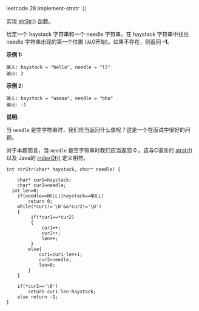 leetcode 28 implement-strstr（）

实现 [strStr()](https://baike.baidu.com/item/strstr/811469) 函数。

给定一个 haystack 字符串和一个 needle 字符串，在 haystack 字符串中找出 needle 字符串出现的第一个位置 (从0开始)。如果不存在，则返回  **-1**。

**示例 1:**

```
输入: haystack = "hello", needle = "ll"
输出: 2

```

**示例 2:**

```
输入: haystack = "aaaaa", needle = "bba"
输出: -1

```

**说明:**

当 `needle` 是空字符串时，我们应当返回什么值呢？这是一个在面试中很好的问题。

对于本题而言，当 `needle` 是空字符串时我们应当返回 0 。这与C语言的 [strstr()](https://baike.baidu.com/item/strstr/811469) 以及 Java的 [indexOf()](https://docs.oracle.com/javase/7/docs/api/java/lang/String.html#indexOf(java.lang.String)) 定义相符。

```
int strStr(char* haystack, char* needle) {
    
    char* cur1=haystack;
    char* cur2=needle;
  int len=0;
    if(needle==NULL||haystack==NULL)
        return 0;
    while(*cur1!='\0'&&*cur2!='\0')
    {
         if(*cur1==*cur2)
         {
             cur1++;
             cur2++;
             len++;
         }
        else{
            cur1=cur1-len+1;
            cur2=needle;
            len=0;
        }
    }
        
    if(*cur2=='\0')
        return cur1-len-haystack;
    else return -1;
}
```

